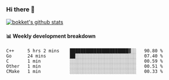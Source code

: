 ### Hi there 👋
[![bokket's github stats](https://github-readme-stats.vercel.app/api?username=bokket&show_icons=true&count_private=true)](https://github.com/anuraghazra/github-readme-stats)

#### :bar_chart: Weekly development breakdown
<!--START_SECTION:waka-->
```text
C++     5 hrs 2 mins    ██████████████████████▓░░   90.80 % 
Go      24 mins         ██░░░░░░░░░░░░░░░░░░░░░░░   07.40 % 
C       1 min           ░░░░░░░░░░░░░░░░░░░░░░░░░   00.59 % 
Other   1 min           ░░░░░░░░░░░░░░░░░░░░░░░░░   00.51 % 
CMake   1 min           ░░░░░░░░░░░░░░░░░░░░░░░░░   00.33 % 
```
<!--END_SECTION:waka-->

